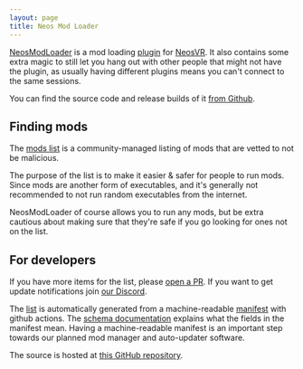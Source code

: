 ```yaml
---
layout: page
title: Neos Mod Loader
---
```


[NeosModLoader] is a mod loading [plugin] for [NeosVR].
It also contains some extra magic to still let you hang out with other people that might not have the plugin, as usually having different plugins means you can't connect to the same sessions.

You can find the source code and release builds of it [from Github][NeosModLoader].

## Finding mods

The [mods list][mods] is a community-managed listing of mods that are vetted to not be malicious.

The purpose of the list is to make it easier & safer for people to run mods.
Since mods are another form of executables, and it's generally not recommended to not run random executables from the internet.

NeosModLoader of course allows you to run any mods, but be extra cautious about making sure that they're safe if you go looking for ones not on the list.

## For developers

If you have more items for the list, please [open a PR][submission tutorial]. If you want to get update notifications join [our Discord][discord].

The [list][mods] is automatically generated from a machine-readable [manifest] with github actions. The [schema documentation][schema] explains what the fields in the manifest mean. Having a machine-readable manifest is an important step towards our planned mod manager and auto-updater software.

The source is hosted at [this GitHub repository][github repository].

<!-- Links -->
[discord]: https://discord.gg/vCDJK9xyvm
[github repository]: https://github.com/neos-modding-group/neos-mod-manifest
[manifest]: https://github.com/neos-modding-group/neos-mod-manifest/blob/master/manifest.json
[mods]: mods
[NeosModLoader]: https://github.com/neos-modding-group/NeosModLoader
[schema]: schema
[submission tutorial]: submission-tutorial
[NeosVR]: https://neos.com
[plugin]: https://wiki.neos.com/Plugins
